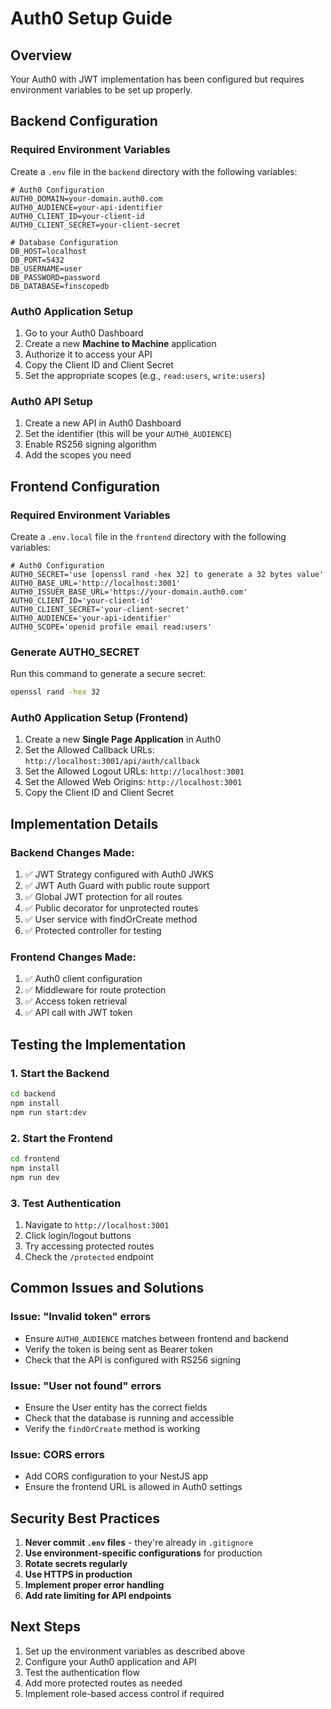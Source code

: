 # Auth0 Setup Guide

## Overview

Your Auth0 with JWT implementation has been configured but requires environment variables to be set up properly.

## Backend Configuration

### Required Environment Variables

Create a `.env` file in the `backend` directory with the following variables:

```env
# Auth0 Configuration
AUTH0_DOMAIN=your-domain.auth0.com
AUTH0_AUDIENCE=your-api-identifier
AUTH0_CLIENT_ID=your-client-id
AUTH0_CLIENT_SECRET=your-client-secret

# Database Configuration
DB_HOST=localhost
DB_PORT=5432
DB_USERNAME=user
DB_PASSWORD=password
DB_DATABASE=finscopedb
```

### Auth0 Application Setup

1. Go to your Auth0 Dashboard
2. Create a new **Machine to Machine** application
3. Authorize it to access your API
4. Copy the Client ID and Client Secret
5. Set the appropriate scopes (e.g., `read:users`, `write:users`)

### Auth0 API Setup

1. Create a new API in Auth0 Dashboard
2. Set the identifier (this will be your `AUTH0_AUDIENCE`)
3. Enable RS256 signing algorithm
4. Add the scopes you need

## Frontend Configuration

### Required Environment Variables

Create a `.env.local` file in the `frontend` directory with the following variables:

```env
# Auth0 Configuration
AUTH0_SECRET='use [openssl rand -hex 32] to generate a 32 bytes value'
AUTH0_BASE_URL='http://localhost:3001'
AUTH0_ISSUER_BASE_URL='https://your-domain.auth0.com'
AUTH0_CLIENT_ID='your-client-id'
AUTH0_CLIENT_SECRET='your-client-secret'
AUTH0_AUDIENCE='your-api-identifier'
AUTH0_SCOPE='openid profile email read:users'
```

### Generate AUTH0_SECRET

Run this command to generate a secure secret:

```bash
openssl rand -hex 32
```

### Auth0 Application Setup (Frontend)

1. Create a new **Single Page Application** in Auth0
2. Set the Allowed Callback URLs: `http://localhost:3001/api/auth/callback`
3. Set the Allowed Logout URLs: `http://localhost:3001`
4. Set the Allowed Web Origins: `http://localhost:3001`
5. Copy the Client ID and Client Secret

## Implementation Details

### Backend Changes Made:

1. ✅ JWT Strategy configured with Auth0 JWKS
2. ✅ JWT Auth Guard with public route support
3. ✅ Global JWT protection for all routes
4. ✅ Public decorator for unprotected routes
5. ✅ User service with findOrCreate method
6. ✅ Protected controller for testing

### Frontend Changes Made:

1. ✅ Auth0 client configuration
2. ✅ Middleware for route protection
3. ✅ Access token retrieval
4. ✅ API call with JWT token

## Testing the Implementation

### 1. Start the Backend

```bash
cd backend
npm install
npm run start:dev
```

### 2. Start the Frontend

```bash
cd frontend
npm install
npm run dev
```

### 3. Test Authentication

1. Navigate to `http://localhost:3001`
2. Click login/logout buttons
3. Try accessing protected routes
4. Check the `/protected` endpoint

## Common Issues and Solutions

### Issue: "Invalid token" errors

- Ensure `AUTH0_AUDIENCE` matches between frontend and backend
- Verify the token is being sent as Bearer token
- Check that the API is configured with RS256 signing

### Issue: "User not found" errors

- Ensure the User entity has the correct fields
- Check that the database is running and accessible
- Verify the `findOrCreate` method is working

### Issue: CORS errors

- Add CORS configuration to your NestJS app
- Ensure the frontend URL is allowed in Auth0 settings

## Security Best Practices

1. **Never commit `.env` files** - they're already in `.gitignore`
2. **Use environment-specific configurations** for production
3. **Rotate secrets regularly**
4. **Use HTTPS in production**
5. **Implement proper error handling**
6. **Add rate limiting for API endpoints**

## Next Steps

1. Set up the environment variables as described above
2. Configure your Auth0 application and API
3. Test the authentication flow
4. Add more protected routes as needed
5. Implement role-based access control if required
